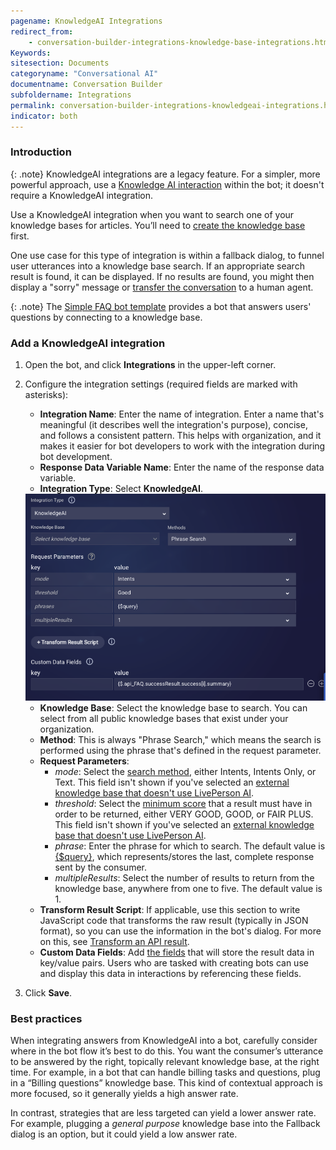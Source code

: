 ```yaml
---
pagename: KnowledgeAI Integrations
redirect_from:
    - conversation-builder-integrations-knowledge-base-integrations.html
Keywords:
sitesection: Documents
categoryname: "Conversational AI"
documentname: Conversation Builder
subfoldername: Integrations
permalink: conversation-builder-integrations-knowledgeai-integrations.html
indicator: both
---
```


### Introduction

{: .note}
KnowledgeAI integrations are a legacy feature. For a simpler, more powerful approach, use a [Knowledge AI interaction](conversation-builder-interactions-integrations.html#knowledge-ai-interactions) within the bot; it doesn't require a KnowledgeAI integration.

Use a KnowledgeAI integration when you want to search one of your knowledge bases for articles. You’ll need to [create the knowledge base](knowledgeai-overview.html) first.

One use case for this type of integration is within a fallback dialog, to funnel user utterances into a knowledge base search. If an appropriate search result is found, it can be displayed. If no results are found, you might then display a "sorry" message or [transfer the conversation](conversation-builder-interactions-integrations.html#agent-transfer-interactions) to a human agent.

{: .note}
The [Simple FAQ bot template](conversation-builder-templates-simple-faq.html) provides a bot that answers users' questions by connecting to a knowledge base.

### Add a KnowledgeAI integration

1. Open the bot, and click **Integrations** in the upper-left corner.
2. Configure the integration settings (required fields are marked with asterisks):
    - **Integration Name**: Enter the name of integration. Enter a name that's meaningful (it describes well the integration's purpose), concise, and follows a consistent pattern. This helps with organization, and it makes it easier for bot developers to work with the integration during bot development.
    - **Response Data Variable Name**: Enter the name of the response data variable.
    - **Integration Type**: Select **KnowledgeAI**.
    
    <img class="fancyimage" style="width:700px" src="img/ConvoBuilder/integrations_kb.png" alt="Integration settings for a KnowledgeAI integration">
    
    - **Knowledge Base**: Select the knowledge base to search. You can select from all public knowledge bases that exist under your organization.
    - **Method**: This is always "Phrase Search," which means the search is performed using the phrase that's defined in the request parameter.
    - **Request Parameters**:
        - *mode*: Select the [search method](knowledgeai-search-methods.html), either Intents, Intents Only, or Text. This field isn't shown if you've selected an [external knowledge base that doesn't use LivePerson AI](knowledgeai-external-knowledge-bases-external-kbs-without-liveperson-ai.html).
        - *threshold*: Select the [minimum score](knowledgeai-using-intents-with-kbs.html#scoring-and-thresholds) that a result must have in order to be returned, either VERY GOOD, GOOD, or FAIR PLUS. This field isn't shown if you've selected an [external knowledge base that doesn't use LivePerson AI](knowledgeai-external-knowledge-bases-external-kbs-without-liveperson-ai.html).
        - *phrase*: Enter the phrase for which to search. The default value is [{$query}](conversation-builder-variables-slots-variables.html#store-the-consumers-response), which represents/stores the last, complete response sent by the consumer.
        - *multipleResults*: Select the number of results to return from the knowledge base, anywhere from one to five. The default value is 1.
    - **Transform Result Script**: If applicable, use this section to write JavaScript code that transforms the raw result (typically in JSON format), so you can use the information in the bot's dialog. For more on this, see [Transform an API result](conversation-builder-integrations-integration-basics.html#transform-an-api-result).
    - **Custom Data Fields**: Add [the fields](conversation-builder-integrations-integration-basics.html#process-api-results-with-custom-data-fields) that will store the result data in key/value pairs. Users who are tasked with creating bots can use and display this data in interactions by referencing these fields.
3. Click **Save**.

### Best practices

When integrating answers from KnowledgeAI into a bot, carefully consider where in the bot flow it’s best to do this. You want the consumer’s utterance to be answered by the right, topically relevant knowledge base, at the right time. For example, in a bot that can handle billing tasks and questions, plug in a “Billing questions” knowledge base. This kind of contextual approach is more focused, so it generally yields a high answer rate.

In contrast, strategies that are less targeted can yield a lower answer rate. For example, plugging a *general purpose* knowledge base into the Fallback dialog is an option, but it could yield a low answer rate.